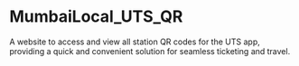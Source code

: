 # MumbaiLocal_UTS_QR
A website to access and view all station QR codes for the UTS app, providing a quick and convenient solution for seamless ticketing and travel.
